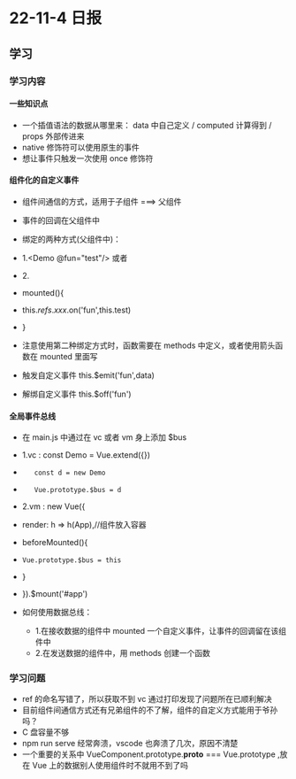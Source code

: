 # 22-11-4 日报
## 学习
### 学习内容
#### 一些知识点
- 一个插值语法的数据从哪里来： data 中自己定义 / computed 计算得到 / props 外部传进来
- native 修饰符可以使用原生的事件
- 想让事件只触发一次使用 once 修饰符
#### 组件化的自定义事件
- 组件间通信的方式，适用于子组件 ===> 父组件
- 事件的回调在父组件中

- 绑定的两种方式(父组件中)：
- 1.<Demo @fun="test"/> 或者 <Demo v-on:fun="test"/>
- 2.<Demo ref="test"/>
- mounted(){
-    this.$refs.xxx.$on('fun',this.test)
- }
- 注意使用第二种绑定方式时，函数需要在 methods 中定义，或者使用箭头函数在 mounted 里面写
- 触发自定义事件 this.$emit('fun',data)
- 解绑自定义事件 this.$off('fun')

#### 全局事件总线
- 在 main.js 中通过在 vc 或者 vm 身上添加 $bus
- 1.vc : const Demo = Vue.extend({})
-        const d = new Demo
-        Vue.prototype.$bus = d
- 2.vm : new Vue({
-  render: h => h(App),//组件放入容器
-  beforeMounted(){
-     Vue.prototype.$bus = this
-  }
-  }).$mount('#app')
 
- 如何使用数据总线：
  - 1.在接收数据的组件中 mounted 一个自定义事件，让事件的回调留在该组件中
  - 2.在发送数据的组件中，用 methods 创建一个函数

### 学习问题
- ref 的命名写错了，所以获取不到 vc 通过打印发现了问题所在已顺利解决
- 目前组件间通信方式还有兄弟组件的不了解，组件的自定义方式能用于爷孙吗？
- C 盘容量不够
- npm run serve 经常奔溃，vscode 也奔溃了几次，原因不清楚
- 一个重要的关系中 VueComponent.prototype.__proto__ === Vue.prototype ,放在 Vue 上的数据别人使用组件时不就用不到了吗
